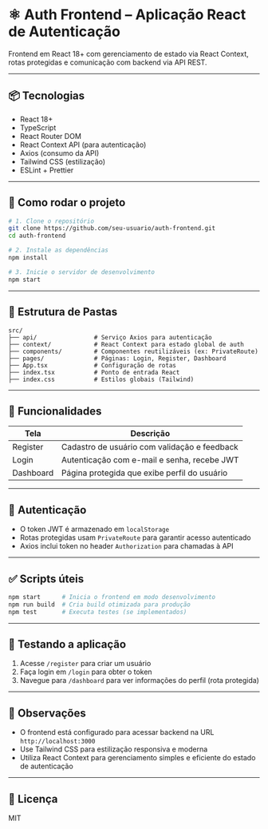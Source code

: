 
# ⚛️ Auth Frontend – Aplicação React de Autenticação

Frontend em React 18+ com gerenciamento de estado via React Context, rotas protegidas e comunicação com backend via API REST.

---

## 📦 Tecnologias

- React 18+
- TypeScript
- React Router DOM
- React Context API (para autenticação)
- Axios (consumo da API)
- Tailwind CSS (estilização)
- ESLint + Prettier

---

## 🚀 Como rodar o projeto

```bash
# 1. Clone o repositório
git clone https://github.com/seu-usuario/auth-frontend.git
cd auth-frontend

# 2. Instale as dependências
npm install

# 3. Inicie o servidor de desenvolvimento
npm start
```

---

## 📁 Estrutura de Pastas

```
src/
├── api/                # Serviço Axios para autenticação
├── context/            # React Context para estado global de auth
├── components/         # Componentes reutilizáveis (ex: PrivateRoute)
├── pages/              # Páginas: Login, Register, Dashboard
├── App.tsx             # Configuração de rotas
├── index.tsx           # Ponto de entrada React
├── index.css           # Estilos globais (Tailwind)
```

---

## 📌 Funcionalidades

| Tela      | Descrição                                      |
|-----------|------------------------------------------------|
| Register  | Cadastro de usuário com validação e feedback  |
| Login     | Autenticação com e-mail e senha, recebe JWT   |
| Dashboard | Página protegida que exibe perfil do usuário  |

---

## 🔐 Autenticação

- O token JWT é armazenado em `localStorage`
- Rotas protegidas usam `PrivateRoute` para garantir acesso autenticado
- Axios inclui token no header `Authorization` para chamadas à API

---

## ✅ Scripts úteis

```bash
npm start      # Inicia o frontend em modo desenvolvimento
npm run build  # Cria build otimizada para produção
npm test       # Executa testes (se implementados)
```

---

## 🧪 Testando a aplicação

1. Acesse `/register` para criar um usuário
2. Faça login em `/login` para obter o token
3. Navegue para `/dashboard` para ver informações do perfil (rota protegida)

---

## 📌 Observações

- O frontend está configurado para acessar backend na URL `http://localhost:3000`
- Use Tailwind CSS para estilização responsiva e moderna
- Utiliza React Context para gerenciamento simples e eficiente do estado de autenticação

---

## 🧾 Licença

MIT
